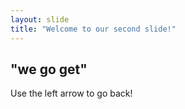 ```yaml
---
layout: slide
title: "Welcome to our second slide!"
---
```

## "we go get"
Use the left arrow to go back!
